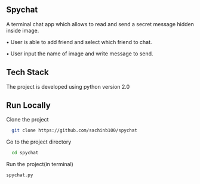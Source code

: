 ## Spychat

A terminal chat app  which allows to read and send a secret message hidden inside image.

• User is able to add friend and select which friend to chat.

• User input the name of image and write message to send.



## Tech Stack

The project is developed using python version 2.0


## Run Locally

Clone the project

```bash
  git clone https://github.com/sachinb100/spychat
```

Go to the project directory

```bash
  cd spychat
```

Run the project(in terminal)

```bash
spychat.py
```
